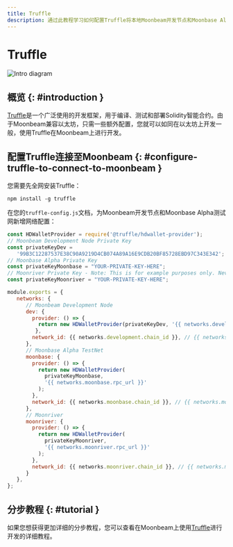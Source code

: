 ```yaml
---
title: Truffle
description: 通过此教程学习如何配置Truffle将本地Moonbeam开发节点和Moonbase Alpha测试网作为网络用于测试和部署Solidity智能合约。
---
```


# Truffle

![Intro diagram](/images/builders/tools/eth-dev-env/truffle-banner.png)

## 概览 {: #introduction }

[Truffle](https://www.trufflesuite.com/truffle)是一个广泛使用的开发框架，用于编译、测试和部署Solidity智能合约。由于Moonbeam兼容以太坊，只需一些额外配置，您就可以如同在以太坊上开发一般，使用Truffle在Moonbeam上进行开发。

## 配置Truffle连接至Moonbeam {: #configure-truffle-to-connect-to-moonbeam }

您需要先全网安装Truffle：

```
npm install -g truffle
```

在您的`truffle-config.js`文档，为Moonbeam开发节点和Moonbase Alpha测试网新增网络配置：

```javascript
const HDWalletProvider = require('@truffle/hdwallet-provider');
// Moonbeam Development Node Private Key
const privateKeyDev =
   '99B3C12287537E38C90A9219D4CB074A89A16E9CDB20BF85728EBD97C343E342';
// Moonbase Alpha Private Key
const privateKeyMoonbase = "YOUR-PRIVATE-KEY-HERE";
// Moonriver Private Key - Note: This is for example purposes only. Never store your private keys in a JavaScript file.
const privateKeyMoonriver = "YOUR-PRIVATE-KEY-HERE";

module.exports = {
   networks: {
      // Moonbeam Development Node
      dev: {
        provider: () => {
          return new HDWalletProvider(privateKeyDev, '{{ networks.development.rpc_url }}')
         },
        network_id: {{ networks.development.chain_id }}, // {{ networks.development.hex_chain_id }} in hex,
      },
      // Moonbase Alpha TestNet
      moonbase: {
        provider: () => {
          return new HDWalletProvider(
            privateKeyMoonbase,
            '{{ networks.moonbase.rpc_url }}'
          );
        },
        network_id: {{ networks.moonbase.chain_id }}, // {{ networks.moonbase.hex_chain_id }} in hex,
      },
      // Moonriver
      moonriver: {
        provider: () => {
          return new HDWalletProvider(
            privateKeyMoonriver,
            '{{ networks.moonriver.rpc_url }}'
          );
        },
        network_id: {{ networks.moonriver.chain_id }}, // {{ networks.moonriver.hex_chain_id }} in hex,
      }
   },
};
```


## 分步教程 {: #tutorial }

如果您想获得更加详细的分步教程，您可以查看在Moonbeam上使用[Truffle](/builders/interact/truffle/)进行开发的详细教程。

